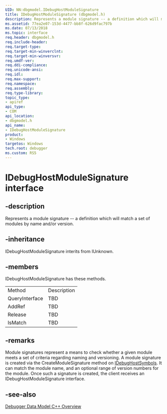 ```yaml
---
UID: NN:dbgmodel.IDebugHostModuleSignature
title: IDebugHostModuleSignature (dbgmodel.h)
description: Represents a module signature -- a definition which will match a set of modules by name and/or version.
ms.assetid: 77ea2e07-153d-4477-bb8f-626d9fac797b
ms.date: 07/13/2018
ms.topic: interface
req.header: dbgmodel.h
req.include-header:
req.target-type:
req.target-min-winverclnt:
req.target-min-winversvr:
req.umdf-ver:
req.ddi-compliance:
req.unicode-ansi:
req.idl:
req.max-support:
req.namespace:
req.assembly:
req.type-library: 
topic_type: 
- apiref
api_type: 
- COM
api_location: 
- dbgmodel.h
api_name: 
- IDebugHostModuleSignature
product:
- Windows
targetos: Windows
tech.root: debugger
ms.custom: RS5
---
```


# IDebugHostModuleSignature interface

## -description

Represents a module signature -- a definition which will match a set of modules by name and/or version.


## -inheritance
IDebugHostModuleSignature interits from IUnknown. 
## -members

<p>IDebugHostModuleSignature has these methods.</p>
<table>
	<tr>
		<td>Method</td>
		<td>Description</td>
	</tr>
	<tr>
		<td>QueryInterface</td>
		<td>TBD</td>
	</tr>
	<tr>
		<td>AddRef</td>
		<td>TBD</td>
	</tr>
	<tr>
		<td>Release</td>
		<td>TBD</td>
	</tr>
	<tr>
		<td>IsMatch</td>
		<td>TBD</td>
	</tr>
</table>

## -remarks

Module signatures represent a means to check whether a given module meets a set of criteria regarding naming and versioning. A module signature is created via the CreateModuleSignature method on [IDebugHostSymbols](nn-dbgmodel-idebughostsymbols.md). It can match the module name, and an optional range of version numbers for the module. Once such a signature is created, the client receives an IDebugHostModuleSignature interface.

## -see-also

[Debugger Data Model C++ Overview](https://docs.microsoft.com/windows-hardware/drivers/debugger/data-model-cpp-overview)
